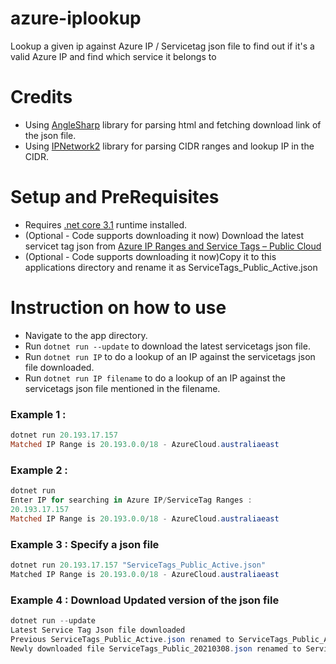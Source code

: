 # azure-iplookup
Lookup a given ip against Azure IP / Servicetag json file to find out if it's a valid Azure IP and find which service it belongs to

# Credits
- Using [AngleSharp](https://github.com/AngleSharp/AngleSharp) library for parsing html and fetching download link of the json file.
- Using [IPNetwork2](https://www.nuget.org/packages/IPNetwork2/) library for parsing CIDR ranges and lookup IP in the CIDR.

# Setup and PreRequisites
 - Requires [.net core 3.1](https://dotnet.microsoft.com/download/dotnet/3.1) runtime installed.
 - (Optional - Code supports downloading it now) Download the latest servicet tag json from [Azure IP Ranges and Service Tags – Public Cloud](https://www.microsoft.com/en-us/download/details.aspx?id=56519)
-  (Optional - Code supports downloading it now)Copy it to this applications directory and rename it as ServiceTags_Public_Active.json


# Instruction on how to use
- Navigate to the app directory.
- Run `dotnet run --update` to download the latest servicetags json file.
- Run `dotnet run IP` to do a lookup of an IP against the servicetags json file downloaded.
- Run `dotnet run IP filename` to do a lookup of an IP against the servicetags json file mentioned in the filename.


### Example 1 : 
``` Powershell
dotnet run 20.193.17.157
Matched IP Range is 20.193.0.0/18 - AzureCloud.australiaeast
```
### Example 2 :

``` Powershell
dotnet run
Enter IP for searching in Azure IP/ServiceTag Ranges :
20.193.17.157
Matched IP Range is 20.193.0.0/18 - AzureCloud.australiaeast
```

### Example 3 : Specify a **json** file

``` Powershell
dotnet run 20.193.17.157 "ServiceTags_Public_Active.json"
Matched IP Range is 20.193.0.0/18 - AzureCloud.australiaeast
```

### Example 4 : Download Updated version of the json file

``` Powershell
dotnet run --update
Latest Service Tag Json file downloaded
Previous ServiceTags_Public_Active.json renamed to ServiceTags_Public_Arhive_11032021.json
Newly downloaded file ServiceTags_Public_20210308.json renamed to ServiceTags_Public_Active.json
```